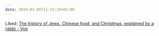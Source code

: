 ```yaml
---
date: 2019-01-05T11:15:24+02:00
---
```


Liked: [The history of Jews, Chinese food, and Christmas, explained by a rabbi - Vox](https://www.vox.com/the-goods/2018/12/21/18151903/history-jews-chinese-food-christmas-kosher-american)
